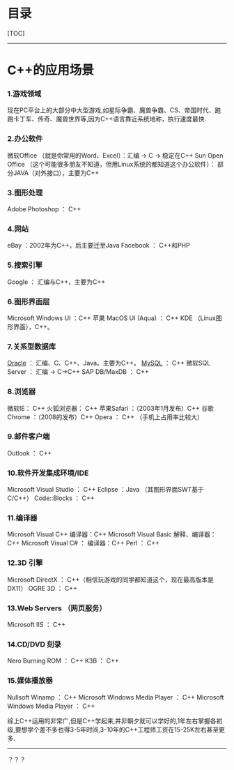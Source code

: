 # 目录

[TOC]

---

# C++的应用场景

### 1.游戏领域

现在PC平台上的大部分中大型游戏,如星际争霸、魔兽争霸、CS、帝国时代、跑跑卡丁车、传奇、魔兽世界等,因为C++语言靠近系统地称，执行速度最快.

### 2.办公软件

微软Office （就是你常用的Word、Excel）：汇编 -> C -> 稳定在C++ 
Sun Open Office （这个可能很多朋友不知道，但用Linux系统的都知道这个办公软件）： 部分JAVA（对外接口），主要为C++ 

### 3.图形处理

Adobe Photoshop ： C++

### 4.网站

eBay ：2002年为C++，后主要迁至Java 
Facebook ： C++和PHP

### 5.搜索引擎

Google ： 汇编与C++，主要为C++

### 6.图形界面层

Microsoft Windows UI ：C++ 
苹果 MacOS UI (Aqua) ： C++ 
KDE （Linux图形界面），C++。

### 7.关系型数据库

[Oracle](http://lib.csdn.net/base/oracle) ： 汇编、C、C++、Java。主要为C++。 
[MySQL](http://lib.csdn.net/base/mysql) ： C++ 
微软SQL Server ： 汇编 -> C->C++ 
SAP DB/MaxDB ： C++

### 8.浏览器

微软IE： C++ 
火狐浏览器： C++ 
苹果Safari ：（2003年1月发布）C++ 
谷歌Chrome ：（2008的发布）C++ 
Opera ： C++ （手机上占用率比较大）

### 9.邮件客户端

Outlook ： C++

### 10.软件开发集成环境/IDE

Microsoft Visual Studio ： C++ 
Eclipse ：Java （其图形界面SWT基于C/C++） 
Code::Blocks ： C++

### 11.编译器

Microsoft Visual C++ 编译器：C++ 
Microsoft Visual Basic 解释、编译器：C++ 
Microsoft Visual C# ： 编译器：C++ 
Perl ： C++

### 12.3D 引擎

Microsoft DirectX ： C++（相信玩游戏的同学都知道这个，现在最高版本是DX11） 
OGRE 3D ： C++

### 13.Web Servers （网页服务）

Microsoft IIS ： C++

### 14.CD/DVD 刻录

Nero Burning ROM ： C++ 
K3B ： C++

### 15.媒体播放器

Nullsoft Winamp ： C++ 
Microsoft Windows Media Player ： C++ 
Microsoft Windows Media Player ： C++ 

综上C++运用的非常广,但是C++学起来,并非朝夕就可以学好的,1年左右掌握各初级,要想学个差不多也得3-5年时间,3-10年的C++工程师工资在15-25K左右甚至更多.

---

？？？